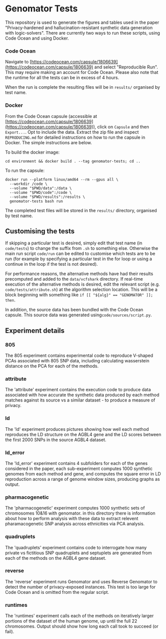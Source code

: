 # Genomator Tests
This repository is used to generate the figures and tables used in the paper "Privacy-hardened and hallucination-resistant synthetic data generation with logic-solvers". There are currently two ways to run these scripts, using Code Ocean and using Docker.

### Code Ocean
Navigate to [https://codeocean.com/capsule/1806639](https://codeocean.com/capsule/1806639) and select "Reproducible Run". This may require making an account for Code Ocean. Please also note that the runtime for all the tests can be in excess of 4 hours. 

When the run is complete the resulting files will be in `results/` organised by test name.

### Docker
From the Code Ocean capsule (accessible at [https://codeocean.com/capsule/1806639](https://codeocean.com/capsule/1806639)), click on `Capsule` and then `Export...`. Opt to include the data. Extract the zip file and inspect `REPRODUCING.md` for detailed instructions on how to run the capsule in Docker.
The simple instructions are below.

To build the docker image:
```shell
cd environment && docker build . --tag genomator-tests; cd ..
```
To run the capsule:
```shell
docker run --platform linux/amd64 --rm --gpus all \
  --workdir /code \
  --volume "$PWD/data":/data \
  --volume "$PWD/code":/code \
  --volume "$PWD/results":/results \
  genomator-tests bash run
```
The completed test files will be stored in the `results/` directory, organised by test name.

## Customising the tests
If skipping a particular test is desired, simply edit that test name (in `code/tests`) to change the suffix from `.sh` to something else. Otherwise the main run script `code/run` can be edited to customise which tests are to be run (for example by specifying a particular test in the for loop or using a continue in the loop if the test is not desired).

For performance reasons, the alternative methods have had their results precomputed and added to the `data/vcfshark` directory. If real-time execution of the alternative methods is desired, edit the relevant script (e.g. `code/tests/attribute.sh`) at the algorithm selection location. This will be a block beginning with something like `if [[ "${alg}" == "GENOMATOR" ]]; then`.

In addition, the source data has been bundled with the Code Ocean capsule. This source data was generated using`code/sources/script.py`.

## Experiment details

### 805
The 805 experiment contains experimental code to reproduce V-shaped PCAs associated with 805 SNP data, including calculating wasserstein distance on the PCA for each of the methods.

### attribute
The 'attribute' experiment contains the execution code to produce data associated with how accurate the synthetic data produced by each method matches against its source vs a similar dataset - to produce a measure of privacy.

### ld
The 'ld' experiment produces pictures showing how well each method reproduces the LD structure on the AGBL4 gene and the LD scores between the first 2000 SNPs in the source AGBL4 dataset.

### ld_error
The 'ld_error' experiment contains 4 subfolders for each of the genes considered in the paper, each sub-experiment computes 1000 synthetic genomes from each method and gene, and computes the square error in LD reproduction across a range of genome window sizes, producing graphs as output.

### pharmacogenetic
The 'pharmacogenetic' experiment computes 1000 synthetic sets of chromosomes 10&16 with genomator. in this directory there is information about how to perform analysis with these data to extract relevent pharamacogenetic SNP analysis across ethnicities via PCA analysis.

### quadruplets
The 'quadruplets' experiment contains code to interrogate how many private vs fictitious SNP quadruplets and septuplets are generated from each of the methods on the AGBL4 gene dataset.

### reverse
The 'reverse' experiment runs Genomator and uses Reverse Genomator to detect the number of privacy-exposed instances. This test is too large for Code Ocean and is omitted from the regular script.

### runtimes
The 'runtimes' experiment calls each of the methods on iteratively larger portions of the dataset of the human genome, up until the full 22 chromosomes. Output should show how long each call took to succeed (or fail).


